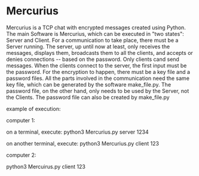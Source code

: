 <h1>Mercurius</h1>

  Mercurius is a TCP chat with encrypted messages created using Python. The main Software is Mercurius, which can be executed in "two states": Server and Client. For a communication to take place, there must be a Server running. The server, up until now at least, only receives the messages, displays them, broadcasts them to all the clients, and accepts or denies connections -- based on the password. Only clients cand send messages. When the clients connect to the server, the first input must be the password.
  For the encryption to happen, there must be a key file and a password files. All the parts involved in the communication need the same key file, which can be generated by the software make_file.py. The password file, on the other hand, only needs to be used by the Server, not the Clients. The password file can also be created by make_file.py
  
  example of execution:
  
  computer 1:
  
 on a terminal, execute:
 python3 Mercurius.py server 1234
 
 on another terminal, execute:
 python3 Mercurius.py client 123
 
 
 computer 2:
 
 python3 Mercuirus.py client 123

